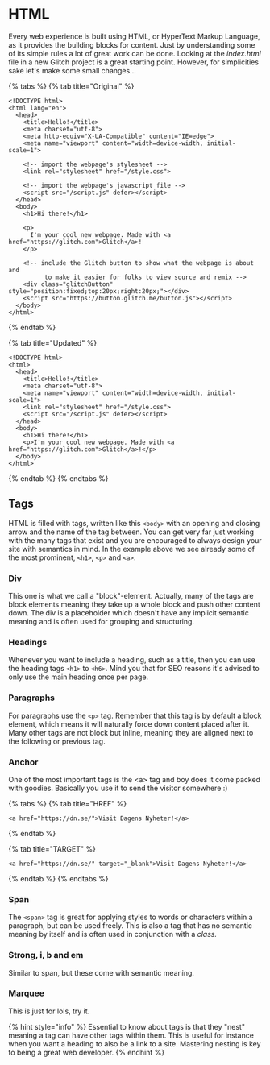 # HTML

Every web experience is built using HTML, or HyperText Markup Language, as it provides the building blocks for content. Just by understanding some of its simple rules a lot of great work can be done. Looking at the _index.html_ file in a new Glitch project is a great starting point. However, for simplicities sake let's make some small changes…

{% tabs %}
{% tab title="Original" %}
```
<!DOCTYPE html>
<html lang="en">
  <head>
    <title>Hello!</title>
    <meta charset="utf-8">
    <meta http-equiv="X-UA-Compatible" content="IE=edge">
    <meta name="viewport" content="width=device-width, initial-scale=1">
    
    <!-- import the webpage's stylesheet -->
    <link rel="stylesheet" href="/style.css">
    
    <!-- import the webpage's javascript file -->
    <script src="/script.js" defer></script>
  </head>  
  <body>
    <h1>Hi there!</h1>
    
    <p>
      I'm your cool new webpage. Made with <a href="https://glitch.com">Glitch</a>!
    </p>

    <!-- include the Glitch button to show what the webpage is about and
          to make it easier for folks to view source and remix -->
    <div class="glitchButton" style="position:fixed;top:20px;right:20px;"></div>
    <script src="https://button.glitch.me/button.js"></script>
  </body>
</html>
```
{% endtab %}

{% tab title="Updated" %}
```
<!DOCTYPE html>
<html>
  <head>
    <title>Hello!</title>
    <meta charset="utf-8">
    <meta name="viewport" content="width=device-width, initial-scale=1">
    <link rel="stylesheet" href="/style.css">
    <script src="/script.js" defer></script>
  </head>  
  <body>
    <h1>Hi there!</h1>
    <p>I'm your cool new webpage. Made with <a href="https://glitch.com">Glitch</a>!</p>
  </body>
</html>

```
{% endtab %}
{% endtabs %}

## Tags

HTML is filled with tags, written like this `<body>` with an opening and closing arrow and the name of the tag between. You can get very far just working with the many tags that exist and you are encouraged to always design your site  with semantics in mind. In the example above we see already some of the most prominent, `<h1>`, `<p>` and `<a>`.

### Div

This one is what we call a "block"-element. Actually, many of the tags are block elements meaning they take up a whole block and push other content down. The div is a placeholder which doesn't have any implicit semantic meaning and is often used for grouping and structuring.

### Headings

Whenever you want to include a heading, such as a title, then you can use the heading tags `<h1>` to `<h6>`. Mind you that for SEO reasons it's advised to only use the main heading once per page.

### Paragraphs

For paragraphs use the `<p>` tag. Remember that this tag is by default a block element, which means it will naturally force down content placed after it. Many other tags are not block but inline, meaning they are aligned next to the following or previous tag.

### Anchor

One of the most important tags is the &lt;a&gt; tag and boy does it come packed with goodies. Basically you use it to send the visitor somewhere :\)

{% tabs %}
{% tab title="HREF" %}
```
<a href="https://dn.se/">Visit Dagens Nyheter!</a>
```
{% endtab %}

{% tab title="TARGET" %}
```
<a href="https://dn.se/" target="_blank">Visit Dagens Nyheter!</a>
```
{% endtab %}
{% endtabs %}

### Span

The `<span>` tag is great for applying styles to words or characters within a paragraph, but can be used freely. This is also a tag that has no semantic meaning by itself and is often used in conjunction with a _class._

### Strong, i, b and em

Similar to span, but these come with semantic meaning.

### Marquee

This is just for lols, try it.

{% hint style="info" %}
Essential to know about tags is that they "nest" meaning a tag can have other tags within them.  This is useful for instance when you want a heading to also be a link to a site. Mastering nesting is key to being a great web developer.
{% endhint %}

